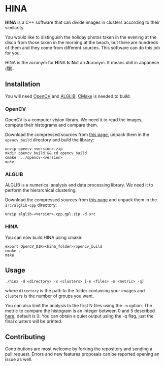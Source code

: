 # HINA

**HINA** is a C++ software that can divide images in clusters according to their similarity.

You would like to distinguish the holiday photos taken in the evening at the disco from those taken in the morning at the beach, but there are hundreds of them and they come from different sources. This software can do this job for you.

HINA is the acronym for **H**INA **I**s **N**ot an **A**cronym. It means *doll* in Japanese (雛).

## Installation
You will need [OpenCV](https://opencv.org/ "OpenCV") and [ALGLIB](https://www.alglib.net). [CMake](https://cmake.org/) is needed to build.

### OpenCV
OpenCV is a computer vision library. We need it to read the images, compute their histograms and compare them.

Download the compressed sources from [this page](https://github.com/opencv/opencv/releases), unpack them in the `opencv_build` directory and build the library:
```
unzip opencv-<version>.zip
mkdir opencv_build && cd opencv_build
cmake  ../opencv-<version>
make
```
### ALGLIB
ALGLIB is a numerical analysis and data processing library. We need it to perform the hierarchical clustering.

Download the compressed sources from [this page](https://www.alglib.net/download.php#cpp) and unpack them in the `src/alglib-cpp` directory:
```
unzip alglib-<version>.cpp.gpl.zip -d src
```

### HINA
You can now build HINA using cmake:
```
export OpenCV_DIR=<hina_folder>/opencv_build
cmake .
make
```

## Usage
```
./hina -d <directory> -c <clusters> [-n <files> -m <metric> -q]
```
where `directory` is the path to the folder containing your images and `clusters` is the number of groups you want.

You can also limit the analysis to the first N files using the `-n` option. The metric to compare the histogram is an integer between 0 and 5 described [here](https://docs.opencv.org/4.11.0/d6/dc7/group__imgproc__hist.html#ga994f53817d621e2e4228fc646342d386), default is 0. You can obtain a quiet output using the -q flag, just the final clusters will be printed. 

## Contributing
Contributions are most welcome by forking the repository and sending a pull request. Errors and new features proposals can be reported opening an issue as well.

